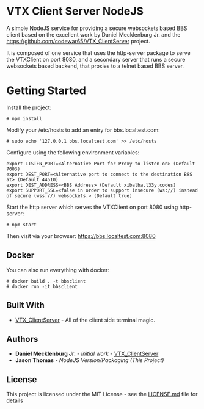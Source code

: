 # VTX Client Server NodeJS

A simple NodeJS service for providing a secure websockets based BBS client based on the excellent
work by Daniel Mecklenburg Jr. and the https://github.com/codewar65/VTX_ClientServer project.

It is composed of one service that uses the http-server package to serve the VTXClient on port 8080, and a secondary server that runs a secure websockets based backend, that proxies to a telnet based BBS server.

# Getting Started

Install the project:

```
# npm install
```

Modify your /etc/hosts to add an entry for bbs.localtest.com:

```
# sudo echo '127.0.0.1 bbs.localtest.com' >> /etc/hosts
```

Configure using the following environment variables:

```
export LISTEN_PORT=<Alternative Port for Proxy to listen on> (Default 7003)
export DEST_PORT=<Alternative port to connect to the destination BBS at> (Default 44510)
export DEST_ADDRESS=<BBS Address> (Default xibalba.l33y.codes)
export SUPPORT_SSL=<false in order to support insecure (ws://) instead of secure (wss://) websockets.> (Default true)
```

Start the http server which serves the VTXClient on port 8080 using http-server:

```
# npm start
```

Then visit via your browser:
https://bbs.localtest.com:8080

## Docker
You can also run everything with docker:

```
# docker build . -t bbsclient
# docker run -it bbsclient
```

## Built With

* [VTX_ClientServer](https://github.com/codewar65/VTX_ClientServer) - All of the client side terminal magic.

## Authors

* **Daniel Mecklenburg Jr.** - *Initial work* - [VTX_ClientServer](https://github.com/codewar65/VTX_ClientServer)
* **Jason Thomas** - *NodeJS Version/Packaging (This Project)*

## License

This project is licensed under the MIT License - see the [LICENSE.md](LICENSE.md) file for details
